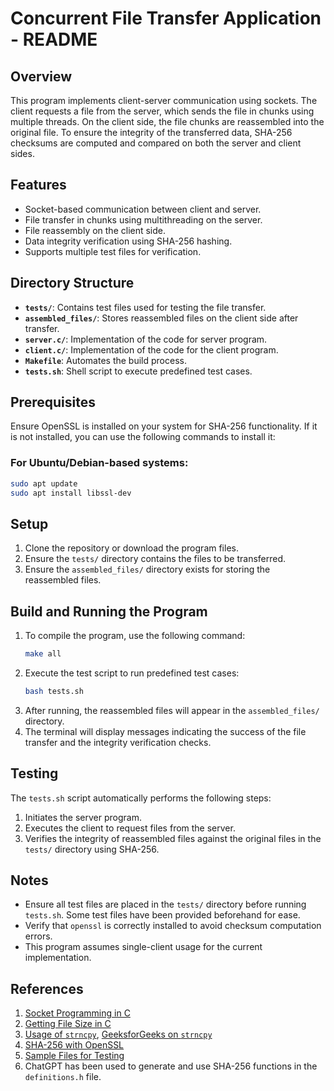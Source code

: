 # Concurrent File Transfer Application - README

## Overview
This program implements client-server communication using sockets. The client requests a file from the server, which sends the file in chunks using multiple threads. On the client side, the file chunks are reassembled into the original file. To ensure the integrity of the transferred data, SHA-256 checksums are computed and compared on both the server and client sides.

## Features
- Socket-based communication between client and server.
- File transfer in chunks using multithreading on the server.
- File reassembly on the client side.
- Data integrity verification using SHA-256 hashing.
- Supports multiple test files for verification.

## Directory Structure
- **`tests/`**: Contains test files used for testing the file transfer.
- **`assembled_files/`**: Stores reassembled files on the client side after transfer.
- **`server.c/`**: Implementation of the code for server program.
- **`client.c/`**: Implementation of the code for the client program.
- **`Makefile`**: Automates the build process.
- **`tests.sh`**: Shell script to execute predefined test cases.

## Prerequisites
Ensure OpenSSL is installed on your system for SHA-256 functionality. If it is not installed, you can use the following commands to install it:

### For Ubuntu/Debian-based systems:
```bash
sudo apt update
sudo apt install libssl-dev
```

## Setup
1. Clone the repository or download the program files.
2. Ensure the `tests/` directory contains the files to be transferred.
3. Ensure the `assembled_files/` directory exists for storing the reassembled files.

## Build and Running the Program
1. To compile the program, use the following command:
    ```bash
    make all
    ```
2. Execute the test script to run predefined test cases:
   ```bash
   bash tests.sh
   ```
3. After running, the reassembled files will appear in the `assembled_files/` directory.
4. The terminal will display messages indicating the success of the file transfer and the integrity verification checks.

## Testing
The `tests.sh` script automatically performs the following steps:
1. Initiates the server program.
2. Executes the client to request files from the server.
3. Verifies the integrity of reassembled files against the original files in the `tests/` directory using SHA-256.

## Notes
- Ensure all test files are placed in the `tests/` directory before running `tests.sh`. Some test files have been provided beforehand for ease.
- Verify that `openssl` is correctly installed to avoid checksum computation errors.
- This program assumes single-client usage for the current implementation.

## References
1. [Socket Programming in C](https://www.geeksforgeeks.org/socket-programming-cc/)
2. [Getting File Size in C](https://stackoverflow.com/questions/238603/how-can-i-get-a-files-size-in-c)
3. [Usage of `strncpy`](https://stackoverflow.com/questions/52207214/how-to-use-strncpy-correctly), [GeeksforGeeks on `strncpy`](https://www.geeksforgeeks.org/strncpy-function-in-c/)
4. [SHA-256 with OpenSSL](https://stackoverflow.com/questions/2262386/generate-sha256-with-openssl-and-c)
5. [Sample Files for Testing](https://sample-videos.com/download-sample-jpg-image.php)
6. ChatGPT has been used to generate and use SHA-256 functions in the `definitions.h` file.

